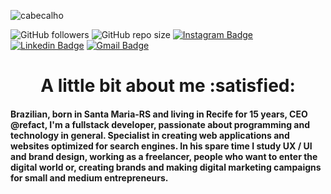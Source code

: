 ![cabecalho](https://github.com/faellbalboa/faellbalboa/blob/main/h1%20github.png) 

![GitHub followers](https://img.shields.io/github/followers/faellbalboa?color=%23c16a28&label=Follow%20me&style=flat-square)
![GitHub repo size](https://img.shields.io/github/repo-size/faellbalboa/faellbalboa?color=%23c16a28&label=Size&style=flat-square)
[![Instagram Badge](https://img.shields.io/badge/-Rafael%20Rodrigues-262f38?style=flat-square&logo=Instagram&logoColor=white&link=https://www.instagram.com/faelbalboa/)](https://www.instagram.com/faelbalboa/) 
[![Linkedin Badge](https://img.shields.io/badge/-Rafael%20Rodrigues-262f38?style=flat-square&logo=Linkedin&logoColor=white&link=https://www.linkedin.com/in/rafael-rodrigues-43a3b818a/)](https://www.linkedin.com/in/rafael-rodrigues-43a3b818a/) 
[![Gmail Badge](https://img.shields.io/badge/-faellrs@gmail.com-262f38?style=flat-square&logo=Gmail&logoColor=white&link=mailto:faellrs@gmail.com)](mailto:faellrs@gmail.com)
<h1 align="center"> A little bit about me :satisfied:</h1>
<h4> Brazilian, born in Santa Maria-RS and living in Recife for 15 years, CEO @refact, I'm a fullstack developer, passionate about programming and technology in general. Specialist in creating web applications and websites optimized for search engines. In his spare time I study UX / UI and brand design, working as a freelancer, people who want to enter the digital world or, creating brands and making digital marketing campaigns for small and medium entrepreneurs.</h3>



<p>
  
</p>

<!--
**faellbalboa/faellbalboa** is a ✨ _special_ ✨ repository because its `README.md` (this file) appears on your GitHub profile.

Here are some ideas to get you started:

- 🔭 I’m currently working on ...
- 🌱 I’m currently learning ...
- 👯 I’m looking to collaborate on ...
- 🤔 I’m looking for help with ...
- 💬 Ask me about ...
- 📫 How to reach me: ...
- 😄 Pronouns: ...
- ⚡ Fun fact: ...
-->
